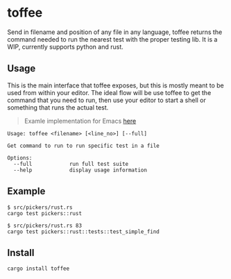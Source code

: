# toffee

Send in filename and position of any file in any language, toffee
returns the command needed to run the nearest test with the proper
testing lib. It is a WIP, currently supports python and rust.

## Usage

This is the main interface that toffee exposes, but this is mostly
meant to be used from within your editor. The ideal flow will be use
toffee to get the command that you need to run, then use your editor
to start a shell or something that runs the actual test.

> Examle implementation for Emacs [here](https://github.com/meain/dotfiles/blob/e99f99469f92be5bb33b9cee342ca627a914b99d/emacs/.config/emacs/init.el#L941)

```
Usage: toffee <filename> [<line_no>] [--full]

Get command to run to run specific test in a file

Options:
  --full            run full test suite
  --help            display usage information
```

## Example

```shell
$ src/pickers/rust.rs
cargo test pickers::rust

$ src/pickers/rust.rs 83
cargo test pickers::rust::tests::test_simple_find
```

## Install

```shell
cargo install toffee
```
